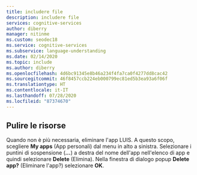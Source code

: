 ```yaml
---
title: includere file
description: includere file
services: cognitive-services
author: diberry
manager: nitinme
ms.custom: seodec18
ms.service: cognitive-services
ms.subservice: language-understanding
ms.date: 02/14/2020
ms.topic: include
ms.author: diberry
ms.openlocfilehash: 4d6bc91345e8b46a234f4fa7ca0f4277dd8cac42
ms.sourcegitcommit: 46f8457ccb224eb000799ec81ed5b3ea93a6f06f
ms.translationtype: HT
ms.contentlocale: it-IT
ms.lasthandoff: 07/28/2020
ms.locfileid: "87374670"
---
```

## <a name="clean-up-resources"></a>Pulire le risorse

Quando non è più necessaria, eliminare l'app LUIS. A questo scopo, scegliere **My apps** (App personali) dal menu in alto a sinistra. Selezionare i puntini di sospensione (***...***) a destra del nome dell'app nell'elenco di app e quindi selezionare **Delete** (Elimina). Nella finestra di dialogo popup **Delete app?** (Eliminare l'app?) selezionare **OK**.